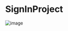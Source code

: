 # SignInProject

![image](https://user-images.githubusercontent.com/68508184/123479946-405d5a00-d5c7-11eb-9fae-c4940fa4910e.png)
